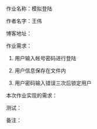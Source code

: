 
作业名称：模拟登陆

作者名字：王伟

博客地址：

作业需求：

1. 用户输入帐号密码进行登陆

2. 用户信息保存在文件内

3. 用户密码输入错误三次后锁定用户

本次作业实现的需求：

测试：

备注：
